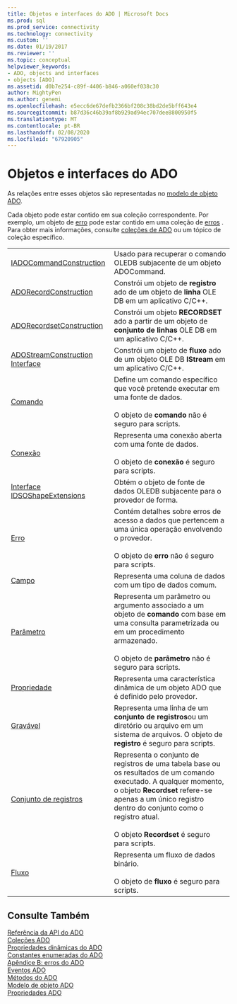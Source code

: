 ```yaml
---
title: Objetos e interfaces do ADO | Microsoft Docs
ms.prod: sql
ms.prod_service: connectivity
ms.technology: connectivity
ms.custom: ''
ms.date: 01/19/2017
ms.reviewer: ''
ms.topic: conceptual
helpviewer_keywords:
- ADO, objects and interfaces
- objects [ADO]
ms.assetid: d0b7e254-c89f-4406-b846-a060ef038c30
author: MightyPen
ms.author: genemi
ms.openlocfilehash: e5ecc6de67defb2366bf208c38bd2de5bff643e4
ms.sourcegitcommit: b87d36c46b39af8b929ad94ec707dee8800950f5
ms.translationtype: MT
ms.contentlocale: pt-BR
ms.lasthandoff: 02/08/2020
ms.locfileid: "67920905"
---
```

# <a name="ado-objects-and-interfaces"></a>Objetos e interfaces do ADO
As relações entre esses objetos são representadas no [modelo de objeto ADO](../../../ado/reference/ado-api/ado-object-model.md).  
  
 Cada objeto pode estar contido em sua coleção correspondente. Por exemplo, um objeto de [erro](../../../ado/reference/ado-api/error-object.md) pode estar contido em uma coleção de [erros](../../../ado/reference/ado-api/errors-collection-ado.md) . Para obter mais informações, consulte [coleções de ADO](../../../ado/reference/ado-api/ado-collections.md) ou um tópico de coleção específico.  
  
|||  
|-|-|  
|[IADOCommandConstruction](https://msdn.microsoft.com/library/windows/desktop/aa965677.aspx)|Usado para recuperar o comando OLEDB subjacente de um objeto ADOCommand.|  
|[ADORecordConstruction](../../../ado/reference/ado-api/adorecordconstruction-interface.md)|Constrói um objeto de **registro** ado de um objeto de **linha** OLE DB em um aplicativo C/C++.|  
|[ADORecordsetConstruction](../../../ado/reference/ado-api/adorecordsetconstruction-interface.md)|Constrói um objeto **RECORDSET** ado a partir de um objeto de **conjunto de linhas** OLE DB em um aplicativo C/C++.|  
|[ADOStreamConstruction Interface](../../../ado/reference/ado-api/adostreamconstruction-interface.md)|Constrói um objeto de **fluxo** ado de um objeto OLE DB **IStream** em um aplicativo C/C++.|  
|[Comando](../../../ado/reference/ado-api/command-object-ado.md)|Define um comando específico que você pretende executar em uma fonte de dados.<br /><br /> O objeto de **comando** não é seguro para scripts.|  
|[Conexão](../../../ado/reference/ado-api/connection-object-ado.md)|Representa uma conexão aberta com uma fonte de dados.<br /><br /> O objeto de **conexão** é seguro para scripts.|  
|[Interface IDSOShapeExtensions](../../../ado/reference/ado-api/idsoshapeextensions-interface.md)|Obtém o objeto de fonte de dados OLEDB subjacente para o provedor de forma.|  
|[Erro](../../../ado/reference/ado-api/error-object.md)|Contém detalhes sobre erros de acesso a dados que pertencem a uma única operação envolvendo o provedor.<br /><br /> O objeto de **erro** não é seguro para scripts.|  
|[Campo](../../../ado/reference/ado-api/field-object.md)|Representa uma coluna de dados com um tipo de dados comum.|  
|[Parâmetro](../../../ado/reference/ado-api/parameter-object.md)|Representa um parâmetro ou argumento associado a um objeto de **comando** com base em uma consulta parametrizada ou em um procedimento armazenado.<br /><br /> O objeto de **parâmetro** não é seguro para scripts.|  
|[Propriedade](../../../ado/reference/ado-api/property-object-ado.md)|Representa uma característica dinâmica de um objeto ADO que é definido pelo provedor.|  
|[Gravável](../../../ado/reference/ado-api/record-object-ado.md)|Representa uma linha de um **conjunto de registros**ou um diretório ou arquivo em um sistema de arquivos. O objeto de **registro** é seguro para scripts.|  
|[Conjunto de registros](../../../ado/reference/ado-api/recordset-object-ado.md)|Representa o conjunto de registros de uma tabela base ou os resultados de um comando executado. A qualquer momento, o objeto **Recordset** refere-se apenas a um único registro dentro do conjunto como o registro atual.<br /><br /> O objeto **Recordset** é seguro para scripts.|  
|[Fluxo](../../../ado/reference/ado-api/stream-object-ado.md)|Representa um fluxo de dados binário.<br /><br /> O objeto de **fluxo** é seguro para scripts.|  
  
## <a name="see-also"></a>Consulte Também  
 [Referência da API do ADO](../../../ado/reference/ado-api/ado-api-reference.md)   
 [Coleções ADO](../../../ado/reference/ado-api/ado-collections.md)   
 [Propriedades dinâmicas do ADO](../../../ado/reference/ado-api/ado-dynamic-properties.md)   
 [Constantes enumeradas do ADO](../../../ado/reference/ado-api/ado-enumerated-constants.md)   
 [Apêndice B: erros do ADO](../../../ado/guide/appendixes/appendix-b-ado-errors.md)   
 [Eventos ADO](../../../ado/reference/ado-api/ado-events.md)   
 [Métodos do ADO](../../../ado/reference/ado-api/ado-methods.md)   
 [Modelo de objeto ADO](../../../ado/reference/ado-api/ado-object-model.md)   
 [Propriedades ADO](../../../ado/reference/ado-api/ado-properties.md)
